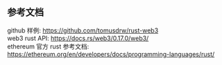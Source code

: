## 参考文档    
github 样例: https://github.com/tomusdrw/rust-web3  
web3 rust API: https://docs.rs/web3/0.17.0/web3/  
ethereum 官方 rust 参考文档:  https://ethereum.org/en/developers/docs/programming-languages/rust/  
